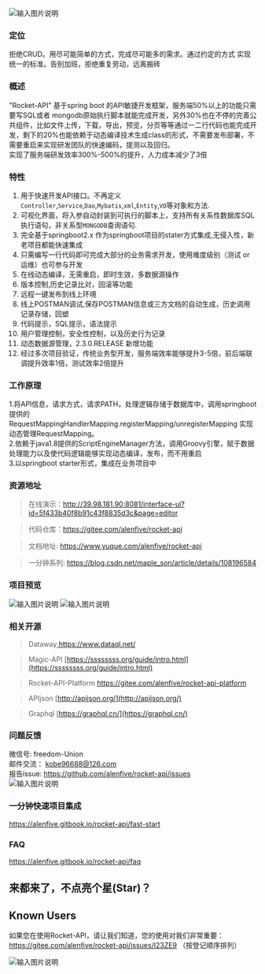 
![输入图片说明](https://images.gitee.com/uploads/images/2020/1119/195027_6ae6ae9d_5139840.png "QQ图片20201119194317.png")
### 定位
拒绝CRUD。用尽可能简单的方式，完成尽可能多的需求。通过约定的方式 实现统一的标准。告别加班，拒绝重复劳动，远离搬砖  

### 概述
"Rocket-API" 基于spring boot  的API敏捷开发框架，服务端50%以上的功能只需要写SQL或者 mongodb原始执行脚本就能完成开发，另外30%也在不停的完善公共组件，比如文件上传，下载，导出，预览，分页等等通过一二行代码也能完成开发，剩下的20%也能依赖于动态编译技术生成class的形式，不需要发布部署，不需要重启来实现研发团队的快速编码，提测以及回归。   
实现了服务端研发效率300%-500%的提升，人力成本减少了3倍
### 特性
1. 用于快速开发API接口。不再定义`Controller`,`Service`,`Dao`,`Mybatis`,`xml`,`Entity`,`VO`等对象和方法.
2. 可视化界面，将入参自动封装到可执行的脚本上，支持所有关系性数据库SQL执行语句，非关系型`MONGODB`查询语句.
3. 完全基于springboot2.x 作为springboot项目的stater方式集成,无侵入性，新老项目都能快速集成
4. 只需编写一行代码即可完成大部分的业务需求开发，使用难度级别（测试 or 运维）也可参与开发
5. 在线动态编译，无需重启，即时生效，多数据源操作
6. 版本控制,历史记录比对，回滚等功能
7. 远程一键发布到线上环境
8. 线上POSTMAN调试,保存POSTMAN信息或三方文档的自动生成，历史调用记录存储，回塑
9. 代码提示，SQL提示，语法提示
10. 用户管理控制，安全性控制，以及历史行为记录
11. 动态数据源管理，2.3.0.RELEASE 新增功能
12. 经过多次项目验证，传统业务型开发，服务端效率能够提升3-5倍，前后端联调提升效率1倍，测试效率2倍提升

### 工作原理
1.将API信息，请求方式，请求PATH，处理逻辑存储于数据库中，调用springboot提供的RequestMappingHandlerMapping.registerMapping/unregisterMapping 实现动态管理RequestMapping。  
2.依赖于java1.8提供的ScriptEngineManager方法，调用Groovy引擎，赋于数据处理能力以及使代码逻辑能够实现动态编译，发布，而不用重启   
3.以springboot starter形式，集成在业务项目中

 
### 资源地址

>在线演示：http://39.98.181.90:8081/interface-ui?id=5f433b40f8b91c43f8835d3c&page=editor    

>代码仓库：https://gitee.com/alenfive/rocket-api    

>文档地址: https://www.yuque.com/alenfive/rocket-api

>一分钟系列: https://blog.csdn.net/maple_son/article/details/108196584  
  
### 项目预览  
![输入图片说明](https://images.gitee.com/uploads/images/2020/0922/162539_b59a4464_5139840.png "屏幕截图.png")
![输入图片说明](https://images.gitee.com/uploads/images/2020/0922/162711_70f6adb8_5139840.png "屏幕截图.png")


### 相关开源

> Dataway[ https://www.dataql.net/  ]( https://www.dataql.net/  ) 

> Magic-API [https://ssssssss.org/guide/intro.html](https://ssssssss.org/guide/intro.html)  

> Rocket-API-Platform [https://gitee.com/alenfive/rocket-api-platform ](https://gitee.com/alenfive/rocket-api-platform )

> APIjson [http://apijson.org/](http://apijson.org/)  

> Graphql [https://graphql.cn/](https://graphql.cn/) 

### 问题反馈 
微信号: freedom-Union  
邮件交流： kobe96688@126.com   
报告issue: https://github.com/alenfive/rocket-api/issues  
![输入图片说明](https://images.gitee.com/uploads/images/2020/0915/183440_93549b7f_5139840.png "屏幕截图.png")

### 一分钟快速项目集成  
https://alenfive.gitbook.io/rocket-api/fast-start

### FAQ
https://alenfive.gitbook.io/rocket-api/faq

## 来都来了，不点亮个星(Star)？


## Known Users         
如果您在使用Rocket-API，请让我们知道，您的使用对我们非常重要：https://gitee.com/alenfive/rocket-api/issues/I23ZE9 （按登记顺序排列）


![输入图片说明](https://images.gitee.com/uploads/images/2020/1126/111619_404464b7_5139840.png "屏幕截图.png")

